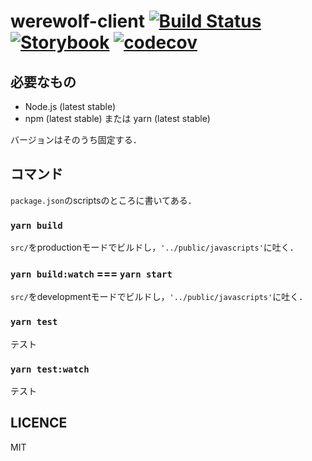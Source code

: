 # werewolf-client [![Build Status](https://travis-ci.org/YNUWAIWAI/werewolf-client.svg?branch=master)](https://travis-ci.org/YNUWAIWAI/werewolf-client) [![Storybook](https://cdn.jsdelivr.net/gh/storybooks/brand@master/badge/badge-storybook.svg)](https://ynuwaiwai.github.io/werewolf-client) [![codecov](https://codecov.io/gh/YNUWAIWAI/werewolf-client/branch/master/graph/badge.svg)](https://codecov.io/gh/YNUWAIWAI/werewolf-client)

## 必要なもの

- Node.js (latest stable)
- npm (latest stable) または yarn (latest stable)

バージョンはそのうち固定する．

## コマンド

`package.json`のscriptsのところに書いてある．

### `yarn build`

`src/`をproductionモードでビルドし，`'../public/javascripts'`に吐く．

### `yarn build:watch` === `yarn start`

`src/`をdevelopmentモードでビルドし，`'../public/javascripts'`に吐く．

### `yarn test`

テスト

### `yarn test:watch`

テスト

## LICENCE

MIT
